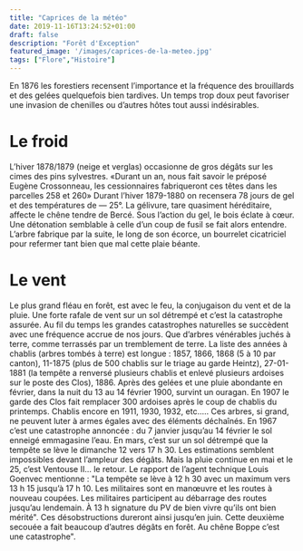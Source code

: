 ```yaml
---
title: "Caprices de la météo"
date: 2019-11-16T13:24:52+01:00
draft: false
description: "Forêt d'Exception"
featured_image: '/images/caprices-de-la-meteo.jpg'
tags: ["Flore","Histoire"]
---
```


En 1876 les forestiers recensent l’importance et la fréquence des brouillards et des gelées quelquefois bien tardives. Un temps trop doux peut favoriser une invasion de chenilles ou d’autres hôtes tout aussi indésirables.

# Le froid
L’hiver 1878/1879 (neige et verglas) occasionne de gros dégâts sur les cimes des pins sylvestres. «Durant un an, nous fait savoir le préposé Eugène Crossonneau, les cessionnaires fabriqueront ces têtes dans les parcelles 258 et 260»
Durant l’hiver 1879-1880 on recensera 78 jours de gel et des températures de — 25°.
La gélivure, tare quasiment héréditaire, affecte le chêne tendre de Bercé. 
Sous l’action du gel, le bois éclate à cœur. Une détonation semblable à celle d’un coup de fusil se fait alors entendre. L’arbre fabrique par la suite, le long de son écorce, un bourrelet cicatriciel pour refermer tant bien que mal cette plaie béante.

# Le vent
Le plus grand fléau en forêt, est avec le feu, la conjugaison du vent et de la pluie. Une forte rafale de vent sur un sol détrempé et c’est la catastrophe assurée. Au fil du temps les grandes catastrophes naturelles se succèdent avec une fréquence accrue de nos jours. Que d’arbres vénérables juchés à terre, comme terrassés par un tremblement de terre.
La liste des années à chablis (arbres tombés à terre) est longue : 1857, 1866, 1868 (5 à 10 par canton), 11-1875 (plus de 500 chablis sur le triage au garde Heintz), 27-01-1881 (la tempête a renversé plusieurs chablis et enlevé plusieurs ardoises sur le poste des Clos), 1886.
Après des gelées et une pluie abondante en février, dans la nuit du 13 au 14 février 1900, survint un ouragan.
En 1907 le garde des Clos fait remplacer 300 ardoises après le coup de chablis du printemps.
Chablis encore en 1911, 1930, 1932, etc.…. 
Ces arbres, si grand, ne peuvent luter à armes égales avec des éléments déchaînés.
En  1967  c’est une catastrophe annoncée : du 7 janvier jusqu’au 14 février le sol enneigé emmagasine l’eau. En mars, c’est sur un sol détrempé que la tempête se lève le dimanche 12 vers 17 h 30. Les estimations semblent impossibles devant l’ampleur des dégâts.
Mais la pluie continue en mai et le 25, c’est Ventouse II... le retour.
Le rapport de l’agent technique Louis Goenvec mentionne : "La tempête se lève à 12 h 30 avec un maximum vers 13 h 15 jusqu’à 17 h 10. Les militaires sont en manœuvre et les routes à nouveau coupées. Les militaires participent au débarrage des routes jusqu’au lendemain. À 13 h signature du PV de bien vivre qu’ils ont bien mérité".
Ces désobstructions dureront ainsi jusqu’en juin. Cette deuxième secouée a fait beaucoup d’autres dégâts en forêt. Au chêne Boppe c’est une catastrophe". 
